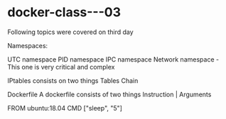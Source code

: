 # docker-class---03

Following topics were covered on third day

Namespaces:

UTC namespace
PID namespace
IPC namespace
Network namespace - This one is very critical and complex


IPtables consists on two things
Tables
Chain

Dockerfile
A dockerfile consists of two things
Instruction | Arguments

FROM ubuntu:18.04
CMD ["sleep", "5"]

